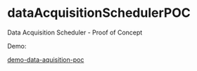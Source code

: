 # dataAcquisitionSchedulerPOC

Data Acquisition Scheduler - Proof of Concept

Demo:

[demo-data-aquisition-poc](./demo.webm)
